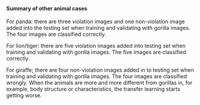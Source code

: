 #### Summary of other animal cases
For panda: there are three violation images and one non-violation image added into the testing set when training and validating with gorilla images. The four images are classified correctly. 

For lion/tiger: there are five violation images added into testing set when training and validating with gorilla images. The five images are classified correctly. 

For giraffe; there are four non-violation images added in to testing set when training and validating with gorilla images. The four images are classified wrongly. When the animals are more and more different from gorillas in, for example, body structure or characteristics, the transfer learning starts getting worse. 
